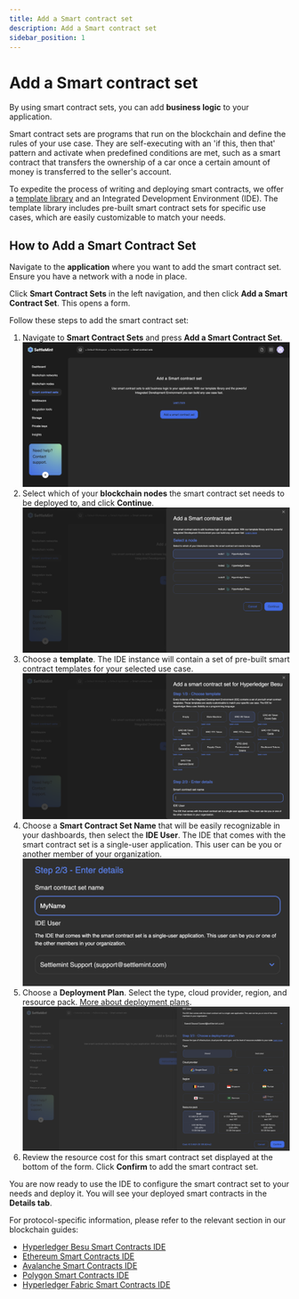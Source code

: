 ```yaml
---
title: Add a Smart contract set
description: Add a Smart contract set
sidebar_position: 1
---
```


# Add a Smart contract set

By using smart contract sets, you can add **business logic** to your application.

Smart contract sets are programs that run on the blockchain and define the rules of your use case. They are self-executing with an 'if this, then that' pattern and activate when predefined conditions are met, such as a smart contract that transfers the ownership of a car once a certain amount of money is transferred to the seller's account.

To expedite the process of writing and deploying smart contracts, we offer a [template library](2_smart-contract-templates.md) and an Integrated Development Environment (IDE). The template library includes pre-built smart contract sets for specific use cases, which are easily customizable to match your needs.

## How to Add a Smart Contract Set

Navigate to the **application** where you want to add the smart contract set. Ensure you have a network with a node in place.

Click **Smart Contract Sets** in the left navigation, and then click **Add a Smart Contract Set**. This opens a form.

Follow these steps to add the smart contract set:

1. Navigate to **Smart Contract Sets** and press **Add a Smart Contract Set**.
   ![Smart contract sets](../../../../../static/img/smart-contract-sets/add-set.png)
2. Select which of your **blockchain nodes** the smart contract set needs to be deployed to, and click **Continue**.
   ![Select node](../../../../../static/img/smart-contract-sets/select-node.png)
3. Choose a **template**. The IDE instance will contain a set of pre-built smart contract templates for your selected use case.
   ![Select template](../../../../../static/img/smart-contract-sets/select-a-template.png)
4. Choose a **Smart Contract Set Name** that will be easily recognizable in your dashboards, then select the **IDE User**.
   The IDE that comes with the smart contract set is a single-user application. This user can be you or another member of your organization.
   ![Select template](../../../../../static/img/smart-contract-sets/set-name.png)
5. Choose a **Deployment Plan**. Select the type, cloud provider, region, and resource pack. [More about deployment plans](/docs/launch-platform/managed-cloud-deployment/13_deployment-plans.md).
   ![Select template](../../../../../static/img/smart-contract-sets/cloud-provider.png)
6. Review the resource cost for this smart contract set displayed at the bottom of the form. Click **Confirm** to add the smart contract set.

You are now ready to use the IDE to configure the smart contract set to your needs and deploy it. You will see your deployed smart contracts in the **Details tab**.

For protocol-specific information, please refer to the relevant section in our blockchain guides:

- [Hyperledger Besu Smart Contracts IDE](/docs/blockchain-guides/1_Hyperledger-Besu/6_enterprise-ethereum-integration-tools.md)
- [Ethereum Smart Contracts IDE](/docs/blockchain-guides/0_Ethereum/5_ethereum-integration-tools.md)
- [Avalanche Smart Contracts IDE](/docs/blockchain-guides/2_Avalanche/5_avalanche-integration-tools.md)
- [Polygon Smart Contracts IDE](/docs/blockchain-guides/4_Polygon/5_polygon-integration-tools.md)
- [Hyperledger Fabric Smart Contracts IDE](/docs/blockchain-guides/5_Hyperledger-Fabric/6_hyperledger-fabric-integration-tools.md)
